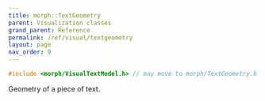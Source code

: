 ```yaml
---
title: morph::TextGeometry
parent: Visualization classes
grand_parent: Reference
permalink: /ref/visual/textgeometry
layout: page
nav_order: 9
---
```

```c++
#include <morph/VisualTextModel.h> // may move to morph/TextGeometry.h
```
Geometry of a piece of text.
